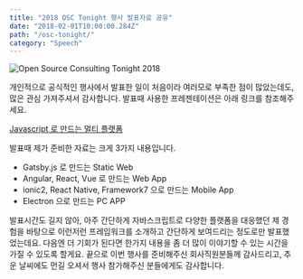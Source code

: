 ```yaml
---
title: "2018 OSC Tonight 행사 발표자료 공유"
date: "2018-02-01T10:00:00.284Z"
path: "/osc-tonight/"
category: "Speech"
---
```


![Open Source Consulting Tonight 2018](/osc-tonight.jpg)

개인적으로 공식적인 행사에서 발표한 일이 처음이라 여러모로 부족한 점이 많았는데도, 많은 관심 가져주셔서 감사합니다. 발표때 사용한 프레젠테이션은 아래 링크를 참조해주세요.

[Javascript 로 만드는 멀티 플랫폼](http://slides.com/hungsunlim/deck/fullscreen)

발표때 제가 준비한 자료는 크게 3가지 내용입니다.

- Gatsby.js 로 만드는 Static Web
- Angular, React, Vue 로 만드는 Web App
- ionic2, React Native, Framework7 으로 만드는 Mobile App
- Electron 으로 만드는 PC APP

발표시간도 길지 않아, 아주 간단하게 자바스크립트로 다양한 플랫폼을 대응했던 제 경험을 바탕으로 이런저런 프레임워크를 소개하고 간단하게 보여드리는 정도로만 발표했었는데요. 다음엔 더 기회가 된다면 한가지 내용을 좀 더 많이 이야기할 수 있는 시간을 가질 수 있도록 할게요. 끝으로 이번 행사를 준비해주신 회사직원분들께 감사드리고, 추운 날씨에도 먼길 오셔서 행사 참가해주신 분들에게도 감사합니다.